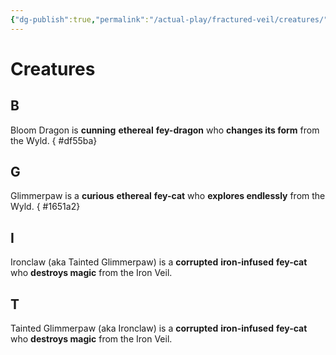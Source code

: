 ```yaml
---
{"dg-publish":true,"permalink":"/actual-play/fractured-veil/creatures/"}
---
```


# Creatures

## B

Bloom Dragon is **cunning** **ethereal** **fey-dragon** who **changes its form** from the Wyld.
{ #df55ba}


## G

Glimmerpaw is a **curious** **ethereal** **fey-cat** who **explores endlessly** from the Wyld.
{ #1651a2}


## I

Ironclaw (aka Tainted Glimmerpaw) is a **corrupted** **iron-infused** **fey-cat** who **destroys magic** from the Iron Veil.

## T

Tainted Glimmerpaw (aka Ironclaw) is a **corrupted** **iron-infused** **fey-cat** who **destroys magic** from the Iron Veil.